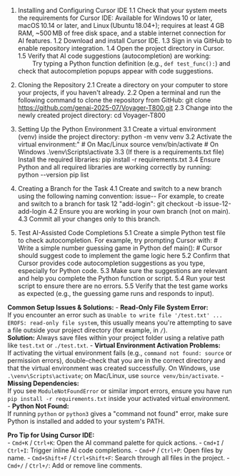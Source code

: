 1. Installing and Configuring Cursor IDE
    1.1 Check that your system meets the requirements for Cursor IDE:
        Available for Windows 10 or later, macOS 10.14 or later, and Linux (Ubuntu 18.04+); 
        requires at least 4 GB RAM, ~500 MB of free disk space, and a stable internet connection for AI features.
    1.2 Download and install Cursor IDE.
    1.3 Sign in via GitHub to enable repository integration.
    1.4 Open the project directory in Cursor.
    1.5 Verify that AI code suggestions (autocompletion) are working:  
        Try typing a Python function definition (e.g., `def test_func():`) and check that autocompletion popups appear with code suggestions.

2. Cloning the Repository
    2.1 Create a directory on your computer to store your projects, if you haven't already.
    2.2 Open a terminal and run the following command to clone the repository from GitHub:
        git clone https://github.com/genai-2025-07/Voyager-T800.git
    2.3 Change into the newly created project directory:
        cd Voyager-T800

3. Setting Up the Python Environment
    3.1 Create a virtual environment (venv) inside the project directory:
        python -m venv venv
    3.2 Activate the virtual environment:"
        # On Mac/Linux
        source venv/bin/activate
        # On Windows
        .\venv\Scripts\activate
    3.3 (If there is a requirements.txt file) Install the required libraries:
        pip install -r requirements.txt
    3.4 Ensure Python and all required libraries are working correctly by running:
        python --version
        pip list

4. Creating a Branch for the Task
    4.1 Create and switch to a new branch using the following naming convention:
        issue-<task-number>-<short-description>
    For example, to create and switch to a branch for task 12 "add-login":
        git checkout -b issue-12-add-login
    4.2 Ensure you are working in your own branch (not on main).
    4.3 Commit all your changes only to this branch.

5. Test AI-Assisted Code Completions
   5.1 Create a simple Python test file to check autocompletion. For example, try prompting Cursor with:
        # Write a simple number guessing game in Python
        def main():
            # Cursor should suggest code to implement the game logic here
   5.2 Confirm that Cursor provides code autocompletion suggestions as you type, especially for Python code.
   5.3 Make sure the suggestions are relevant and help you complete the Python function or script.
   5.4 Run your test script to ensure there are no errors.
   5.5 Verify that the test game works as expected (e.g., the guessing game runs and responds to input).

**Common Setup Issues & Solutions:**
    - **Read-Only File System Error:**  
    If you encounter an error such as `Unable to write file '/test.txt' ... EROFS: read-only file system`, this usually means you're attempting to save a file outside your project directory (for example, in `/`).  
    **Solution:** Always save files within your project folder using a relative path like `test.txt` or `./test.txt`.
    - **Virtual Environment Activation Problems:**  
    If activating the virtual environment fails (e.g., `command not found: source` or permission errors), double-check that you are in the correct directory and that the virtual environment was created successfully. On Windows, use `.\venv\Scripts\activate`; on Mac/Linux, use `source venv/bin/activate`.
    - **Missing Dependencies:**  
    If you see `ModuleNotFoundError` or similar import errors, ensure you have run `pip install -r requirements.txt` inside your activated virtual environment.
    - **Python Not Found:**  
    If running `python` or `python3` gives a "command not found" error, make sure Python is installed and added to your system's PATH.

**Pro Tip for Using Cursor IDE:**  
    - `Cmd+K` / `Ctrl+K`: Open the AI command palette for quick actions.
    - `Cmd+I` / `Ctrl+I`: Trigger inline AI code completions.
    - `Cmd+P` / `Ctrl+P`: Open files by name.
    - `Cmd+Shift+F` / `Ctrl+Shift+F`: Search through all files in the project.
    - `Cmd+/` / `Ctrl+/`: Add or remove line comments.